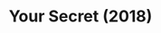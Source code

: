 ---
layout: projectPageNew
title: Your Secret (2018)
paragraphs:
 - text: |
     Your Secret is an augmented reality experience exploring intimacy and trust in relation with technology. Participants are asked to draw a series of personal memories, in enclosed spaces meant to place a layer of protection between reality and memory. How comfortable can we get, however, when being followed by a group of eyes speaking in synthetic voices?
 - text: |
     Developed during the Reality? program at the <a class="underlined" href="http://www.schoolofma.org" target="__blank">School of Machines, Making and Make-Believe</a> and exhibited at <a class="underlined" href="http://www.acud.de/" target="__blank">ACUD</a> Berlin. Created using Unity.
   small: true
images:
 - url: https://player.vimeo.com/video/317378065?title=0&byline=0&portrait=0
   vimeo: true
 - url: /assets/images/yoursecret/1.png
   description:
 - url: /assets/images/yoursecret/2.png
   description:
---